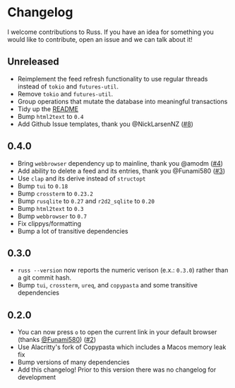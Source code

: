 # Changelog

I welcome contributions to Russ. If you have an idea for something you would like to contribute, open an issue and we can talk about it!

## Unreleased

- Reimplement the feed refresh functionality to use regular threads instead of `tokio` and `futures-util`.
- Remove `tokio` and `futures-util`.
- Group operations that mutate the database into meaningful transactions
- Tidy up the [README](README.md)
- Bump `html2text` to `0.4`
- Add Github Issue templates, thank you @NickLarsenNZ ([#8](https://github.com/ckampfe/russ/pull/8))

## 0.4.0

- Bring `webbrowser` dependency up to mainline, thank you @amodm ([#4](https://github.com/ckampfe/russ/pull/4))
- Add ability to delete a feed and its entries, thank you @Funami580 ([#3](https://github.com/ckampfe/russ/pull/3))
- Use `clap` and its derive instead of `structopt`
- Bump `tui` to `0.18`
- Bump `crossterm` to `0.23.2`
- Bump `rusqlite` to `0.27` and `r2d2_sqlite` to `0.20`
- Bump `html2text` to `0.3`
- Bump `webbrowser` to `0.7`
- Fix clippys/formatting
- Bump a lot of transitive dependencies

## 0.3.0

- `russ --version` now reports the numeric verison (e.x.: `0.3.0`) rather than a git commit hash.
- Bump `tui`, `crossterm`, `ureq`, and `copypasta` and some transitive dependencies

## 0.2.0

- You can now press `o` to open the current link in your default browser (thanks [@Funami580](https://github.com/Funami580)) ([#2](https://github.com/ckampfe/russ/pull/2))
- Use Alacritty's fork of Copypasta which includes a Macos memory leak fix
- Bump versions of many dependencies
- Add this changelog! Prior to this version there was no changelog for development
